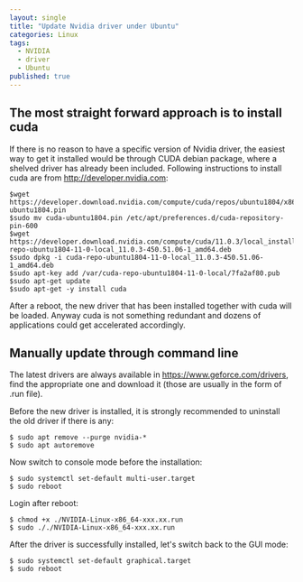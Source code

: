 ```yaml
---
layout: single
title: "Update Nvidia driver under Ubuntu"
categories: Linux
tags:
  - NVIDIA
  - driver
  - Ubuntu
published: true
---
```

## The most straight forward approach is to install cuda
If there is no reason to have a specific version of Nvidia driver, the easiest way to get it installed would be through CUDA debian package, where a shelved driver has already been included.
Following instructions to install cuda are from <http://developer.nvidia.com>:
```console
$wget https://developer.download.nvidia.com/compute/cuda/repos/ubuntu1804/x86_64/cuda-ubuntu1804.pin
$sudo mv cuda-ubuntu1804.pin /etc/apt/preferences.d/cuda-repository-pin-600
$wget https://developer.download.nvidia.com/compute/cuda/11.0.3/local_installers/cuda-repo-ubuntu1804-11-0-local_11.0.3-450.51.06-1_amd64.deb
$sudo dpkg -i cuda-repo-ubuntu1804-11-0-local_11.0.3-450.51.06-1_amd64.deb
$sudo apt-key add /var/cuda-repo-ubuntu1804-11-0-local/7fa2af80.pub
$sudo apt-get update
$sudo apt-get -y install cuda
```
After a reboot, the new driver that has been installed together with cuda will be loaded. Anyway cuda is not something redundant and dozens of applications could get accelerated accordingly.
## Manually update through command line
The latest drivers are always available in <https://www.geforce.com/drivers>, find the appropriate one and download it (those are usually in the form of .run file).

Before the new driver is installed, it is strongly recommended to uninstall the old driver if there is any:
```console
$ sudo apt remove --purge nvidia-*
$ sudo apt autoremove
```
Now switch to console mode before the installation:
```console
$ sudo systemctl set-default multi-user.target
$ sudo reboot
```
Login after reboot:
```console
$ chmod +x ./NVIDIA-Linux-x86_64-xxx.xx.run
$ sudo ././NVIDIA-Linux-x86_64-xxx.xx.run
```
After the driver is successfully installed, let's switch back to the GUI mode:
```console
$ sudo systemctl set-default graphical.target
$ sudo reboot
```
